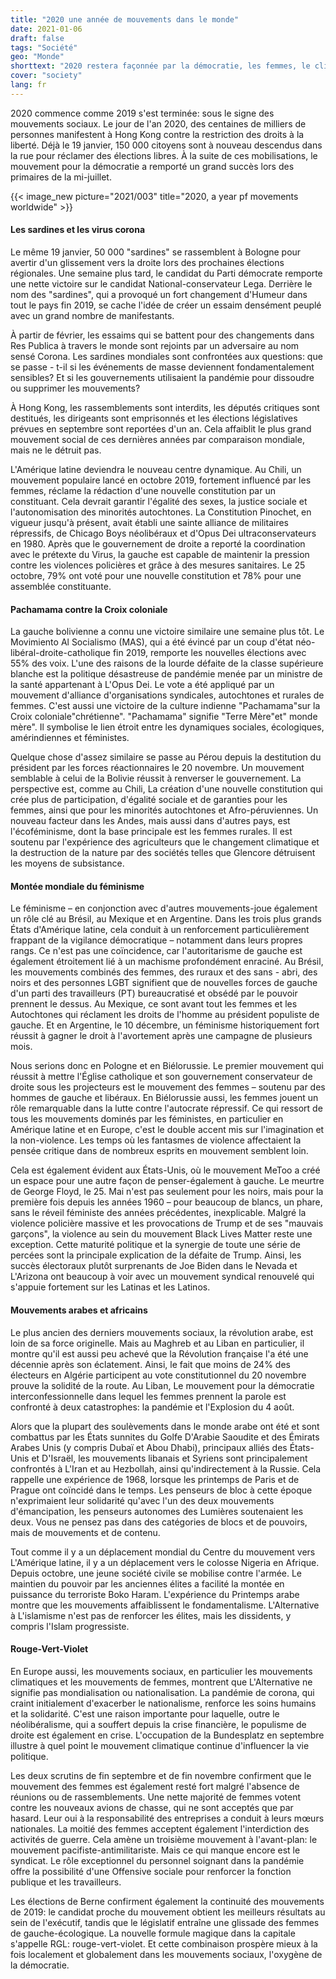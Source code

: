 ```yaml
---
title: "2020 une année de mouvements dans le monde"
date: 2021-01-06
draft: false
tags: "Société"
geo: "Monde"
shorttext: "2020 restera façonnée par la démocratie, les femmes, le climat et d'autres mouvements. Vous êtes l'oxygène de la démocratie."
cover: "society"
lang: fr
---
```


2020 commence comme 2019 s'est terminée: sous le signe des mouvements sociaux. Le jour de l'an 2020, des centaines de milliers de personnes manifestent à Hong Kong contre la restriction des droits à la liberté. Déjà le 19 janvier, 150 000 citoyens sont à nouveau descendus dans la rue pour réclamer des élections libres. À la suite de ces mobilisations, le mouvement pour la démocratie a remporté un grand succès lors des primaires de la mi-juillet.

{{< image_new picture="2021/003" title="2020, a year pf movements worldwide" >}}

#### Les sardines et les virus corona

Le même 19 janvier, 50 000 "sardines" se rassemblent à Bologne pour avertir d'un glissement vers la droite lors des prochaines élections régionales. Une semaine plus tard, le candidat du Parti démocrate remporte une nette victoire sur le candidat National-conservateur Lega. Derrière le nom des "sardines", qui a provoqué un fort changement d'Humeur dans tout le pays fin 2019, se cache l'idée de créer un essaim densément peuplé avec un grand nombre de manifestants.

À partir de février, les essaims qui se battent pour des changements dans Res Publica à travers le monde sont rejoints par un adversaire au nom sensé Corona. Les sardines mondiales sont confrontées aux questions: que se passe - t-il si les événements de masse deviennent fondamentalement sensibles? Et si les gouvernements utilisaient la pandémie pour dissoudre ou supprimer les mouvements?

À Hong Kong, les rassemblements sont interdits, les députés critiques sont destitués, les dirigeants sont emprisonnés et les élections législatives prévues en septembre sont reportées d'un an. Cela affaiblit le plus grand mouvement social de ces dernières années par comparaison mondiale, mais ne le détruit pas.

L'Amérique latine deviendra le nouveau centre dynamique. Au Chili, un mouvement populaire lancé en octobre 2019, fortement influencé par les femmes, réclame la rédaction d'une nouvelle constitution par un constituant. Cela devrait garantir l'égalité des sexes, la justice sociale et l'autonomisation des minorités autochtones. La Constitution Pinochet, en vigueur jusqu'à présent, avait établi une sainte alliance de militaires répressifs, de Chicago Boys néolibéraux et d'Opus Dei ultraconservateurs en 1980. Après que le gouvernement de droite a reporté la coordination avec le prétexte du Virus, la gauche est capable de maintenir la pression contre les violences policières et grâce à des mesures sanitaires. Le 25 octobre, 79% ont voté pour une nouvelle constitution et 78% pour une assemblée constituante.

#### Pachamama contre la Croix coloniale

La gauche bolivienne a connu une victoire similaire une semaine plus tôt. Le Movimiento Al Socialismo (MAS), qui a été évincé par un coup d'état néo-libéral-droite-catholique fin 2019, remporte les nouvelles élections avec 55% des voix. L'une des raisons de la lourde défaite de la classe supérieure blanche est la politique désastreuse de pandémie menée par un ministre de la santé appartenant à L'Opus Dei. Le vote a été appliqué par un mouvement d'alliance d'organisations syndicales, autochtones et rurales de femmes. C'est aussi une victoire de la culture indienne "Pachamama"sur la Croix coloniale"chrétienne". "Pachamama" signifie "Terre Mère"et" monde mère". Il symbolise le lien étroit entre les dynamiques sociales, écologiques, amérindiennes et féministes.

Quelque chose d'assez similaire se passe au Pérou depuis la destitution du président par les forces réactionnaires le 20 novembre.  Un mouvement semblable à celui de la Bolivie réussit à renverser le gouvernement. La perspective est, comme au Chili, La création d'une nouvelle constitution qui crée plus de participation, d'égalité sociale et de garanties pour les femmes, ainsi que pour les minorités autochtones et Afro-péruviennes. Un nouveau facteur dans les Andes, mais aussi dans d'autres pays, est l'écoféminisme, dont la base principale est les femmes rurales. Il est soutenu par l'expérience des agriculteurs que le changement climatique et la destruction de la nature par des sociétés telles que Glencore détruisent les moyens de subsistance.

#### Montée mondiale du féminisme

Le féminisme – en conjonction avec d'autres mouvements-joue également un rôle clé au Brésil, au Mexique et en Argentine. Dans les trois plus grands États d'Amérique latine, cela conduit à un renforcement particulièrement frappant de la vigilance démocratique – notamment dans leurs propres rangs. Ce n'est pas une coïncidence, car l'autoritarisme de gauche est également étroitement lié à un machisme profondément enraciné. Au Brésil, les mouvements combinés des femmes, des ruraux et des sans - abri, des noirs et des personnes LGBT signifient que de nouvelles forces de gauche d'un parti des travailleurs (PT) bureaucratisé et obsédé par le pouvoir prennent le dessus. Au Mexique, ce sont avant tout les femmes et les Autochtones qui réclament les droits de l'homme au président populiste de gauche. Et en Argentine, le 10 décembre, un féminisme historiquement fort réussit à gagner le droit à l'avortement après une campagne de plusieurs mois.

Nous serions donc en Pologne et en Biélorussie. Le premier mouvement qui réussit à mettre l'Église catholique et son gouvernement conservateur de droite sous les projecteurs est le mouvement des femmes – soutenu par des hommes de gauche et libéraux. En Biélorussie aussi, les femmes jouent un rôle remarquable dans la lutte contre l'autocrate répressif. Ce qui ressort de tous les mouvements dominés par les féministes, en particulier en Amérique latine et en Europe, c'est le double accent mis sur l'imagination et la non-violence. Les temps où les fantasmes de violence affectaient la pensée critique dans de nombreux esprits en mouvement semblent loin.

Cela est également évident aux États-Unis, où le mouvement MeToo a créé un espace pour une autre façon de penser-également à gauche. Le meurtre de George Floyd, le 25. Mai n'est pas seulement pour les noirs, mais pour la première fois depuis les années 1960 – pour beaucoup de blancs, un phare, sans le réveil féministe des années précédentes, inexplicable. Malgré la violence policière massive et les provocations de Trump et de ses "mauvais garçons", la violence au sein du mouvement Black Lives Matter reste une exception. Cette maturité politique et la synergie de toute une série de percées sont la principale explication de la défaite de Trump. Ainsi, les succès électoraux plutôt surprenants de Joe Biden dans le Nevada et L'Arizona ont beaucoup à voir avec un mouvement syndical renouvelé qui s'appuie fortement sur les Latinas et les Latinos.

#### Mouvements arabes et africains

Le plus ancien des derniers mouvements sociaux, la révolution arabe, est loin de sa force originelle. Mais au Maghreb et au Liban en particulier, il montre qu'il est aussi peu achevé que la Révolution française l'a été une décennie après son éclatement. Ainsi, le fait que moins de 24% des électeurs en Algérie participent au vote constitutionnel du 20 novembre prouve la solidité de la route.  Au Liban, Le mouvement pour la démocratie interconfessionnelle dans lequel les femmes prennent la parole est confronté à deux catastrophes: la pandémie et l'Explosion du 4 août.

Alors que la plupart des soulèvements dans le monde arabe ont été et sont combattus par les États sunnites du Golfe D'Arabie Saoudite et des Émirats Arabes Unis (y compris Dubaï et Abou Dhabi), principaux alliés des États-Unis et D'Israël, les mouvements libanais et Syriens sont principalement confrontés à L'Iran et au Hezbollah, ainsi qu'indirectement à la Russie. Cela rappelle une expérience de 1968, lorsque les printemps de Paris et de Prague ont coïncidé dans le temps. Les penseurs de bloc à cette époque n'exprimaient leur solidarité qu'avec l'un des deux mouvements d'émancipation, les penseurs autonomes des Lumières soutenaient les deux. Vous ne pensez pas dans des catégories de blocs et de pouvoirs, mais de mouvements et de contenu.

Tout comme il y a un déplacement mondial du Centre du mouvement vers L'Amérique latine, il y a un déplacement vers le colosse Nigeria en Afrique. Depuis octobre, une jeune société civile se mobilise contre l'armée. Le maintien du pouvoir par les anciennes élites a facilité la montée en puissance du terroriste Boko Haram. L'expérience du Printemps arabe montre que les mouvements affaiblissent le fondamentalisme. L'Alternative à L'islamisme n'est pas de renforcer les élites, mais les dissidents, y compris l'Islam progressiste.

#### Rouge-Vert-Violet

En Europe aussi, les mouvements sociaux, en particulier les mouvements climatiques et les mouvements de femmes, montrent que L'Alternative ne signifie pas mondialisation ou nationalisation. La pandémie de corona, qui craint initialement d'exacerber le nationalisme, renforce les soins humains et la solidarité. C'est une raison importante pour laquelle, outre le néolibéralisme, qui a souffert depuis la crise financière, le populisme de droite est également en crise. L'occupation de la Bundesplatz en septembre illustre à quel point le mouvement climatique continue d'influencer la vie politique.

Les deux scrutins de fin septembre et de fin novembre confirment que le mouvement des femmes est également resté fort malgré l'absence de réunions ou de rassemblements. Une nette majorité de femmes votent contre les nouveaux avions de chasse, qui ne sont acceptés que par hasard. Leur oui à la responsabilité des entreprises a conduit à leurs mœurs nationales. La moitié des femmes acceptent également l'interdiction des activités de guerre. Cela amène un troisième mouvement à l'avant-plan: le mouvement pacifiste-antimilitariste. Mais ce qui manque encore est le syndicat. Le rôle exceptionnel du personnel soignant dans la pandémie offre la possibilité d'une Offensive sociale pour renforcer la fonction publique et les travailleurs.

Les élections de Berne confirment également la continuité des mouvements de 2019: le candidat proche du mouvement obtient les meilleurs résultats au sein de l'exécutif, tandis que le législatif entraîne une glissade des femmes de gauche-écologique. La nouvelle formule magique dans la capitale s'appelle RGL: rouge-vert-violet. Et cette combinaison prospère mieux à la fois localement et globalement dans les mouvements sociaux, l'oxygène de la démocratie.
